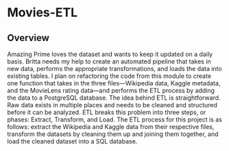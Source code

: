 # Movies-ETL

## Overview

Amazing Prime loves the dataset and wants to keep it updated on a daily basis. Britta needs my help to create an automated pipeline that takes in new data, performs the appropriate transformations, and loads the data into existing tables. I plan on refactoring the code from this module to create one function that takes in the three files—Wikipedia data, Kaggle metadata, and the MovieLens rating data—and performs the ETL process by adding the data to a PostgreSQL database. The idea behind ETL is straightforward. Raw data exists in multiple places and needs to be cleaned and structured before it can be analyzed. ETL breaks this problem into three steps, or phases: Extract, Transform, and Load. The ETL process for this project is as follows: extract the Wikipedia and Kaggle data from their respective files, transform the datasets by cleaning them up and joining them together, and load the cleaned dataset into a SQL database.

